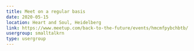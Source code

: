 ```yaml
---
title: Meet on a regular basis
date: 2020-05-15
location: Heart and Soul, Heidelberg
link: https://www.meetup.com/back-to-the-future/events/hmcmfpybchbtb/
usergroup: smalltalkrn
type: usergroup
---
```

